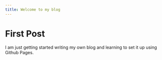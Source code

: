 ```yaml
---
title: Welcome to my blog
---
```


# First Post

I am just getting started writing my own blog and learning to set it up using Github Pages.

